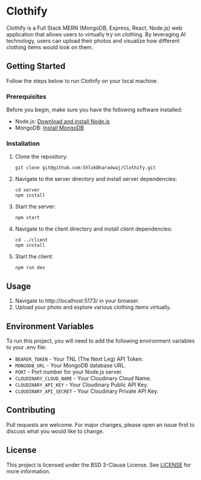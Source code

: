 # Clothify

Clothify is a Full Stack MERN (MongoDB, Express, React, Node.js) web application that allows users to virtually try on clothing. By leveraging AI technology, users can upload their photos and visualize how different clothing items would look on them.

## Getting Started

Follow the steps below to run Clothify on your local machine.

### Prerequisites

Before you begin, make sure you have the following software installed:

- Node.js: [Download and install Node.js](https://nodejs.org/)
- MongoDB: [Install MongoDB](https://docs.mongodb.com/manual/installation/)

### Installation

1. Clone the repository:

   ```
   git clone git@github.com:ShlokBharadwaj/Clothify.git
   ```
   
2. Navigate to the server directory and install server dependencies:

    ```
    cd server
    npm install
    ```
3. Start the server:

    ```
    npm start
    ```
4. Navigate to the client directory and install client dependencies:

    ```
    cd ../client
    npm install
    ```
5. Start the client:

    ```
    npm run dev
    ```

## Usage

1. Navigate to http://localhost:5173/ in your browser.
2. Upload your photo and explore various clothing items virtually.

## Environment Variables

To run this project, you will need to add the following environment variables to your .env file:

- `BEARER_TOKEN` - Your TNL (The Next Leg) API Token.
- `MONGODB_URL` - Your MongoDB database URL.
- `PORT` - Port number for your Node.js server.
- `CLOUDINARY_CLOUD_NAME` - Your Cloudinary Cloud Name.
- `CLOUDINARY_API_KEY` - Your Cloudinary Public API Key.
- `CLOUDINARY_API_SECRET` - Your Cloudinary Private API Key.

## Contributing


Pull requests are welcome. For major changes, please open an issue first to discuss what you would like to change.

## License

This project is licensed under the BSD 3-Clause License. See [LICENSE](LICENSE) for more information.
